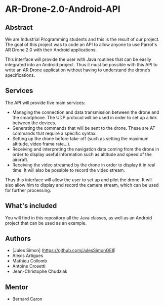 # AR-Drone-2.0-Android-API

## Abstract
We are Industrial Programming students and this is the result of our project.
The goal of this project was to code an API to allow anyone to use Parrot's AR Drone 2.0 with their Android applications.

This interface will provide the user with Java routines that can be easily integrated into an Android project. Thus it must be possible with this API to write an AR Drone application without having to understand the drone’s specifications. 

## Services
The API will provide five main services: 
*	Managing the connection and data transmission between the drone and the smartphone. The UDP protocol will be used in order to set up a link between the devices.
*	Generating the commands that will be sent to the drone. These are AT commands that require a specific syntax.
*	Setting up the drone before take-off (such as setting the maximum altitude, video frame rate…).
*	Receiving and interpreting the navigation data coming from the drone in order to display useful information such as altitude and speed of the aircraft.
*	Receiving the video streamed by the drone in order to display it in real time. It will also be possible to record the video stream.

Thus this interface will allow the user to set up and pilot the drone. It will also allow him to display and record the camera stream, which can be used for further processing.

## What's included
You will find in this repository all the Java classes, as well as an Android project that can be used as an example.

## Authors

* [Jules Simon] (https://github.com/JulesSimonGEII)
* Alexis Artigues
* Mathieu Collomb
* Antoine Crosetti
* Jean-Christophe Chudziak

## Mentor

* Bernard Caron

